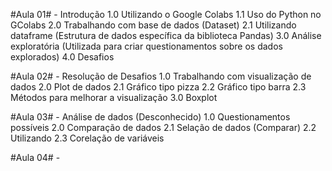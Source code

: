 #Aula 01# - Introdução
1.0 Utilizando o Google Colabs
1.1 Uso do Python no GColabs
2.0 Trabalhando com base de dados (Dataset)
2.1 Utilizando dataframe (Estrutura de dados específica da biblioteca Pandas)
3.0 Análise exploratória (Utilizada para criar questionamentos sobre os dados explorados)
4.0 Desafios

#Aula 02# - Resolução de Desafios
1.0 Trabalhando com visualização de dados
2.0 Plot de dados 
2.1 Gráfico tipo pizza
2.2 Gráfico tipo barra
2.3 Métodos para melhorar a visualização
3.0 Boxplot

#Aula 03# - Análise de dados (Desconhecido)
1.0 Questionamentos possíveis
2.0 Comparação de dados
2.1 Selação de dados (Comparar)
2.2 Utilizando <pairplot>
2.3 Corelação de variáveis

#Aula 04# -
